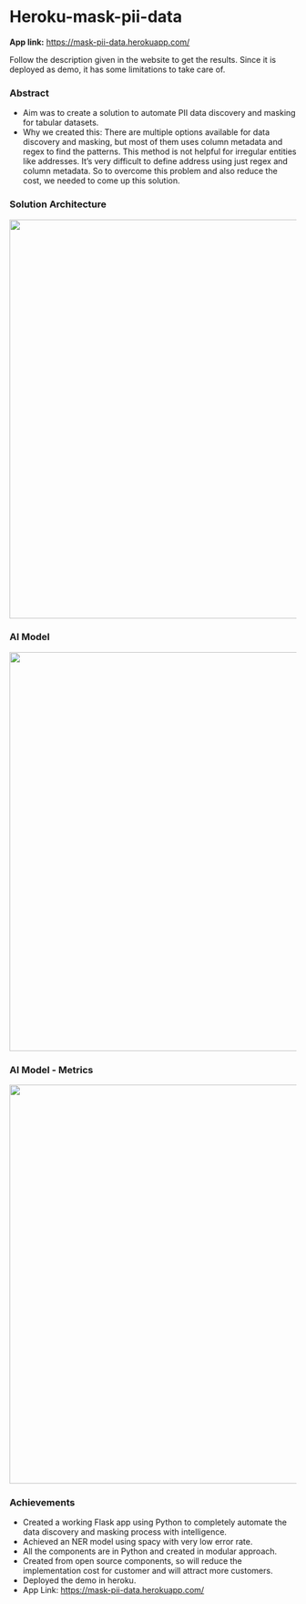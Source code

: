 # Heroku-mask-pii-data

**App link:** https://mask-pii-data.herokuapp.com/

Follow the description given in the website to get the results.
Since it is deployed as demo, it has some limitations to take care of.

### Abstract

* Aim was to create a solution to automate PII data discovery and masking for tabular datasets.
* Why we created this: There are multiple options available for data discovery and masking, but most of them uses column metadata and regex to find the patterns. This method is not helpful for irregular entities like addresses. It’s very difficult to define address using just regex and column metadata. So to overcome this problem and also reduce the cost, we needed to come up this solution.



### Solution Architecture

<img src="https://user-images.githubusercontent.com/60923910/132125427-557e2ab3-c0e9-48f9-b505-e66c9d2875a9.png" width="700">



### AI Model

<img src="https://user-images.githubusercontent.com/60923910/132125442-f9897aaa-e5dd-4479-a500-19b6d1b954a4.png" width="700">


### AI Model - Metrics

<img src="https://user-images.githubusercontent.com/60923910/132125456-e236eac4-b282-4a76-b37a-7c64e68ac195.png" width="700">


### Achievements

* Created a working Flask app using Python to completely automate the data discovery and masking process with intelligence.
* Achieved an NER model using spacy with very low error rate.
* All the components are in Python and created in modular approach.
* Created from open source components, so will reduce the implementation cost for customer and will attract more customers.
* Deployed the demo in heroku.
* App Link: https://mask-pii-data.herokuapp.com/
